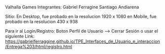 Valhalla Games
Integrantes:
  Gabriel Ferragine
  Santiago Andiarena

Sitio:
  En Desktop, fue probado en la resolucion 1920 x 1080
  en Mobile, fue probado en la resolucion 430 x 938

Para ir al Login/Registro: 
  Boton Perfil de Usuario --> Cerrar Sesión
  o usar el siguiente Link: https://gabrielferraggine.github.io/TPE_Interfaces_de_Usuario_e_interaccion/Entrega%203/html/registro.html
